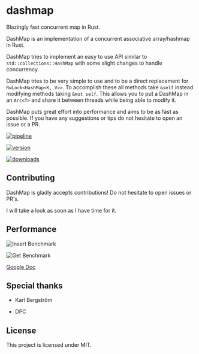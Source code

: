 # dashmap

Blazingly fast concurrent map in Rust.

DashMap is an implementation of a concurrent associative array/hashmap in Rust.

DashMap tries to implement an easy to use API similar to `std::collections::HashMap`
with some slight changes to handle concurrency.

DashMap tries to be very simple to use and to be a direct replacement for `RwLock<HashMap<K, V>>`.
To accomplish these all methods take `&self` instead modifying methods taking `&mut self`.
This allows you to put a DashMap in an `Arc<T>` and share it between threads while being able to modify it.

DashMap puts great effort into performance and aims to be as fast as possible.
If you have any suggestions or tips do not hesitate to open an issue or a PR.

[![pipeline](http://gitlab.nebulanet.cc/xacrimon/dashmap/badges/master/pipeline.svg)](http://gitlab.nebulanet.cc/xacrimon/dashmap/commits/master)

[![version](https://img.shields.io/crates/v/dashmap)](https://crates.io/crates/dashmap)

[![downloads](https://img.shields.io/crates/d/dashmap)](https://crates.io/crates/dashmap)

## Contributing

DashMap is gladly accepts contributions!
Do not hesitate to open issues or PR's.

I will take a look as soon as I have time for it.

## Performance

![Insert Benchmark](https://github.com/xacrimon/dashmap/tree/master/assets/bench-insert.svg "Insert Benchmark")

![Get Benchmark](https://github.com/xacrimon/dashmap/tree/master/assets/bench-get.svg "Get Benchmark")

[Google Doc](https://docs.google.com/spreadsheets/d/1q2VR_rMZRzG7YO0ef6V0jMA6hAdkafh_wI8xvY_51fk/edit?usp=sharing)

## Special thanks

- Karl Bergström

- DPC

## License

This project is licensed under MIT.
